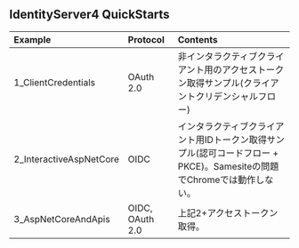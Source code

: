 ## IdentityServer4 QuickStarts

|Example|Protocol|Contents|
|:--|:--|:--|
|1_ClientCredentials|OAuth 2.0|非インタラクティブクライアント用のアクセストークン取得サンプル(クライアントクリデンシャルフロー)|
|2_InteractiveAspNetCore|OIDC|インタラクティブクライアント用IDトークン取得サンプル(認可コードフロー + PKCE)。Samesiteの問題でChromeでは動作しない。|
|3_AspNetCoreAndApis|OIDC, OAuth 2.0|上記2+アクセストークン取得。|
